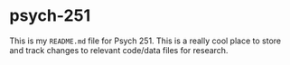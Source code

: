 # psych-251

 This is my `README.md` file for Psych 251. This is a really cool place to store and track changes to relevant code/data files for research.
